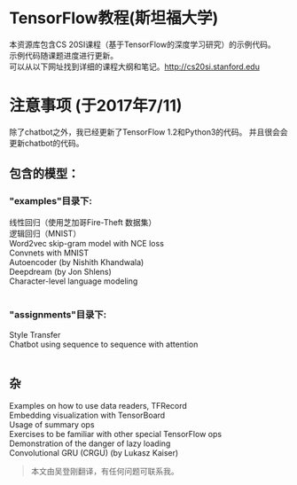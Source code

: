 
# TensorFlow教程(斯坦福大学)
本资源库包含CS 20SI课程（基于TensorFlow的深度学习研究）的示例代码。<br>
示例代码随课题进度进行更新。<br>
可以从以下网址找到详细的课程大纲和笔记。http://cs20si.stanford.edu
# 注意事项 (于2017年7/11)
除了chatbot之外，我已经更新了TensorFlow 1.2和Python3的代码。 并且很会会更新chatbot的代码。
## 包含的模型：<br>
### "examples"目录下: <br>
线性回归（使用芝加哥Fire-Theft 数据集）<br>
逻辑回归（MNIST）<br>
Word2vec skip-gram model with NCE loss<br>
Convnets with MNIST<br>
Autoencoder (by Nishith Khandwala)<br>
Deepdream (by Jon Shlens)<br>
Character-level language modeling <br><br>
### "assignments"目录下:<br>
Style Transfer<br>
Chatbot using sequence to sequence with attention<br><br>
## 杂<br>
Examples on how to use data readers, TFRecord<br>
Embedding visualization with TensorBoard<br>
Usage of summary ops<br>
Exercises to be familiar with other special TensorFlow ops<br>
Demonstration of the danger of lazy loading<br>
Convolutional GRU (CRGU) (by Lukasz Kaiser)
> 本文由吴登刚翻译，有任何问题可联系我。
